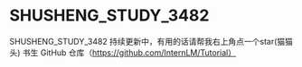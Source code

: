 # SHUSHENG_STUDY_3482
SHUSHENG_STUDY_3482
持续更新中，有用的话请帮我右上角点一个star(猫猫头)
书生 GitHub 仓库（https://github.com/InternLM/Tutorial）
